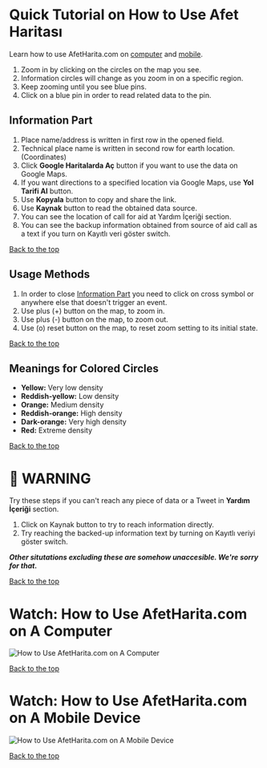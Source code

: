 # Quick Tutorial on How to Use Afet Haritası

Learn how to use AfetHarita.com on [computer](#bilgisayarda-afetharitacom-kullanmayı-i̇zleyin) and [mobile](telefonda-afetharitacom-kullanmayı-i̇zleyin).

1. Zoom in by clicking on the circles on the map you see.
2. Information circles will change as you zoom in on a specific region.
3. Keep zooming until you see blue pins.
4. Click on a blue pin in order to read related data to the pin.

## Information Part

1. Place name/address is written in first row in the opened field.
2. Technical place name is written in second row for earth location. (Coordinates)
3. Click **Google Haritalarda Aç** button if you want to use the data on Google Maps.
4. If you want directions to a specified location via Google Maps, use **Yol Tarifi Al** button.
5. Use **Kopyala** button to copy and share the link.
6. Use **Kaynak** button to read the obtained data source.
7. You can see the location of call for aid at Yardım İçeriği section.
8. You can see the backup information obtained from source of aid call as a text if you turn on Kayıtlı veri göster switch. 

[Back to the top](#quick-tutorial-on-how-to-use-afet-haritası)

## Usage Methods

1. In order to close [Information Part](#information-part) you need to click on cross symbol or anywhere else that doesn't trigger an event. 
2. Use plus (+) button on the map, to zoom in.
3. Use plus (-) button on the map, to zoom out.
4. Use (o) reset button on the map, to reset zoom setting to its initial state.

[Back to the top](#quick-tutorial-on-how-to-use-afet-haritası)

## Meanings for Colored Circles

- **Yellow:** Very low density
- **Reddish-yellow:** Low density
- **Orange:** Medium density
- **Reddish-orange:** High density
- **Dark-orange:** Very high density
- **Red:** Extreme density

[Back to the top](#quick-tutorial-on-how-to-use-afet-haritası)

# 🚨 WARNING

Try these steps if you can't reach any piece of data or a Tweet in **Yardım İçeriği** section.

1. Click on Kaynak button to try to reach information directly.
2. Try reaching the backed-up information text by turning on Kayıtlı veriyi göster switch.

**_Other situtations excluding these are somehow unaccesible. We're sorry for that._**

[Back to the top](#quick-tutorial-on-how-to-use-afet-haritası)

# Watch: How to Use AfetHarita.com on A Computer

![How to Use AfetHarita.com on A Computer](https://user-images.githubusercontent.com/36659429/217356618-4d3f96ed-5f1c-4fe0-a09f-8cf064db1735.gif)

[Back to the top](#quick-tutorial-on-how-to-use-afet-haritası)

# Watch: How to Use AfetHarita.com on A Mobile Device

![How to Use AfetHarita.com on A Mobile Device](https://user-images.githubusercontent.com/36659429/217357933-1d254a1a-feeb-43be-b76c-bb273e8d537d.gif)

[Back to the top](#quick-tutorial-on-how-to-use-afet-haritası)
